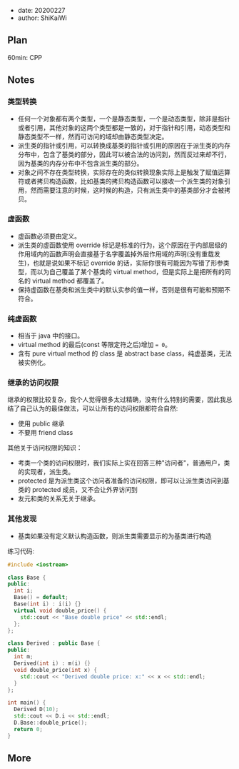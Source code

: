 - date: 20200227 
- author: ShiKaiWi

## Plan
60min: CPP

## Notes
### 类型转换
- 任何一个对象都有两个类型，一个是静态类型，一个是动态类型，除非是指针或者引用，其他对象的这两个类型都是一致的，对于指针和引用，动态类型和静态类型不一样，然而可访问的域却由静态类型决定。
- 派生类的指针或引用，可以转换成基类的指针或引用的原因在于派生类的内存分布中，包含了基类的部分，因此可以被合法的访问到，然而反过来却不行，因为基类的内存分布中不包含派生类的部分。
- 对象之间不存在类型转换，实际存在的类似转换现象实际上是触发了赋值运算符或者拷贝构造函数，比如基类的拷贝构造函数可以接收一个派生类的对象引用，然而需要注意的时候，这时候的构造，只有派生类中的基类部分才会被拷贝。

### 虚函数
- 虚函数必须要由定义。
- 派生类的虚函数使用 override 标记是标准的行为，这个原因在于内部层级的作用域内的函数声明会直接基于名字覆盖掉外层作用域的声明(没有重载发生)，也就是说如果不标记 override 的话，实际你很有可能因为写错了形参类型，而以为自己覆盖了某个基类的 virtual method，但是实际上是把所有的同名的 virtual method 都覆盖了。
- 保持虚函数在基类和派生类中的默认实参的值一样，否则是很有可能和预期不符合。

### 纯虚函数
- 相当于 java 中的接口。
- virtual method 的最后(const 等限定符之后)增加 `= 0`。
- 含有 pure virtual method 的 class 是 abstract base class，纯虚基类，无法被实例化。

### 继承的访问权限
继承的权限比较复杂，我个人觉得很多太过精确，没有什么特别的需要，因此我总结了自己认为的最佳做法，可以让所有的访问权限都符合自然:
- 使用 public 继承
- 不要用 friend class

其他关于访问权限的知识：
- 考类一个类的访问权限时，我们实际上实在回答三种"访问者"，普通用户，类的实现者，派生类。
- protected 是为派生类这个访问者准备的访问权限，即可以让派生类访问到基类的 protected 成员，又不会让外界访问到
- 友元和类的关系无关于继承。

### 其他发现
- 基类如果没有定义默认构造函数，则派生类需要显示的为基类进行构造

练习代码:
```cpp
#include <iostream>

class Base {
public:
  int i;
  Base() = default;
  Base(int i) : i(i) {}
  virtual void double_price() {
    std::cout << "Base double price" << std::endl;
  };
};

class Derived : public Base {
public:
  int m;
  Derived(int i) : m(i) {}
  void double_price(int x) {
    std::cout << "Derived double price: x:" << x << std::endl;
  }
};

int main() {
  Derived D(10);
  std::cout << D.i << std::endl;
  D.Base::double_price();
  return 0;
}
```

## More

